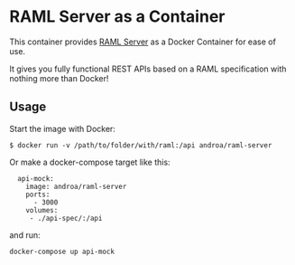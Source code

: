 # RAML Server as a Container

This container provides [RAML Server](https://github.com/farolfo/raml-server) as
a Docker Container for ease of use.

It gives you fully functional REST APIs based on a RAML specification with
nothing more than Docker!

## Usage

Start the image with Docker:

`$ docker run -v /path/to/folder/with/raml:/api androa/raml-server`

Or make a docker-compose target like this:

```
  api-mock:
    image: androa/raml-server
    ports:
      - 3000
    volumes:
     - ./api-spec/:/api
```

and run:

`docker-compose up api-mock`
